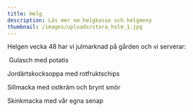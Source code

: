 ```yaml
---
title: Helg
description: Läs mer om helgkasse och helgmeny
thumbnail: /images/uploads/stora_holm_1.jpg
---
```

Helgen vecka 48 har vi julmarknad på gården och vi serverar:

 Gulasch med potatis

Jordärtskocksoppa med rotfruktschips

Sillmacka med ostkräm och brynt smör

Skinkmacka med vår egna senap